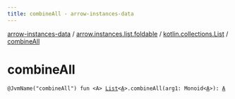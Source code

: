 ```yaml
---
title: combineAll - arrow-instances-data
---
```


[arrow-instances-data](../../index.html) / [arrow.instances.list.foldable](../index.html) / [kotlin.collections.List](index.html) / [combineAll](./combine-all.html)

# combineAll

`@JvmName("combineAll") fun <A> `[`List`](https://kotlinlang.org/api/latest/jvm/stdlib/kotlin.collections/-list/index.html)`<`[`A`](combine-all.html#A)`>.combineAll(arg1: Monoid<`[`A`](combine-all.html#A)`>): `[`A`](combine-all.html#A)